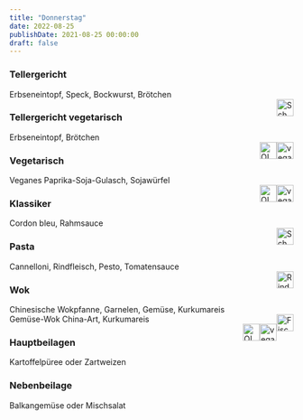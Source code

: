 ```yaml
---
title: "Donnerstag"
date: 2022-08-25
publishDate: 2021-08-25 00:00:00
draft: false
---
```

### Tellergericht  
<div class="flex-container">
<div>Erbseneintopf, Speck, Bockwurst, Brötchen</div><div margin-left="auto"><img loading="lazy" src="../images/Schwein.png" style="float:right;" alt="Schwein.png" height=30px></div></div>

### Tellergericht vegetarisch  
<div class="flex-container">
<div>Erbseneintopf, Brötchen</div><div margin-left="auto"><img loading="lazy" src="../images/vegan.png" style="float:right;" alt="vegan.png" height=30px><img loading="lazy" src="../images/OLV.png" style="float:right;" alt="OLV.png" height=30px></div></div>

### Vegetarisch  
<div class="flex-container">
<div>Veganes Paprika-Soja-Gulasch, Sojawürfel</div><div margin-left="auto"><img loading="lazy" src="../images/vegan.png" style="float:right;" alt="vegan.png" height=30px><img loading="lazy" src="../images/OLV.png" style="float:right;" alt="OLV.png" height=30px></div></div>

### Klassiker  
<div class="flex-container">
<div>Cordon bleu, Rahmsauce</div><div margin-left="auto"><img loading="lazy" src="../images/Schwein.png" style="float:right;" alt="Schwein.png" height=30px></div></div>

### Pasta  
<div class="flex-container">
<div>Cannelloni, Rindfleisch, Pesto, Tomatensauce</div><div margin-left="auto"><img loading="lazy" src="../images/Rind.png" style="float:right;" alt="Rind.png" height=30px></div></div>

### Wok  
<div class="flex-container">
<div>Chinesische Wokpfanne, Garnelen, Gemüse, Kurkumareis</div><div margin-left="auto"><img loading="lazy" src="../images/Fisch.png" style="float:right;" alt="Fisch.png" height=30px></div></div><div class="flex-container">
<div>Gemüse-Wok China-Art, Kurkumareis</div><div margin-left="auto"><img loading="lazy" src="../images/vegan.png" style="float:right;" alt="vegan.png" height=30px><img loading="lazy" src="../images/OLV.png" style="float:right;" alt="OLV.png" height=30px></div></div>

### Hauptbeilagen  
<div class="flex-container">
<div>Kartoffelpüree oder Zartweizen </div><div margin-left="auto"></div></div>

### Nebenbeilage  
<div class="flex-container">
<div>Balkangemüse oder Mischsalat </div><div margin-left="auto"></div></div>

